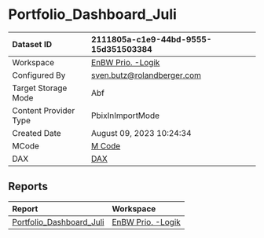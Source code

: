 



# Portfolio_Dashboard_Juli

|Dataset ID|2111805a-c1e9-44bd-9555-15d351503384|
| :--- | :--- |
|Workspace|[EnBW Prio. -Logik](../Workspaces/EnBW-Prio.--Logik.md)|
|Configured By|sven.butz@rolandberger.com|
|Target Storage Mode|Abf|
|Content Provider Type|PbixInImportMode|
|Created Date|August 09, 2023 10:24:34|
|MCode|[M Code](./Portfolio_Dashboard_Juli/mcode.md)|
|DAX|[DAX](./Portfolio_Dashboard_Juli/dax.md)|

## Reports

|Report|Workspace|
| :--- | :--- |
|[Portfolio_Dashboard_Juli](../Reports/Portfolio_Dashboard_Juli.md)|[EnBW Prio. -Logik](../Workspaces/EnBW-Prio.--Logik.md)|
